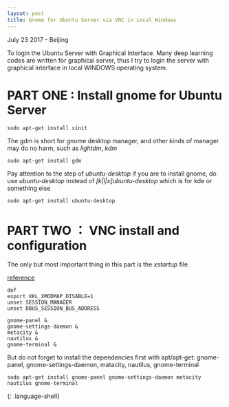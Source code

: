 ```yaml
---
layout: post
title: Gnome for Ubuntu Server via VNC in Local Windows
---
```


<p class="meta">July 23 2017 - Beijing</p>

To login the Ubuntu Server with Graphical Interface. Many deep learning codes are written for graphical server,
thus I try to login the server with graphical interface in local WINDOWS operating system.

# PART ONE : Install gnome for Ubuntu Server


~~~
sudo apt-get install xinit
~~~



The gdm is short for gnome desktop manager, and other kinds of manager may do no harm, such as *lightdm*, *kdm*

~~~
sudo apt-get install gdm
~~~


Pay attention to the step of *ubuntu-desktop* if you are to install gnome, do use *ubuntu-desktop* 
instead of *[k|l|x]ubuntu-desktop* which is for kde or something else

~~~
sudo apt-get install ubuntu-desktop
~~~


# PART TWO ： VNC install and configuration

The only but most important thing in this part is the *xstartup* file  

[reference](http://onkea.com/ubuntu-vnc-grey-screen/)

~~~
def
export XKL_XMODMAP_DISABLE=1
unset SESSION_MANAGER
unset DBUS_SESSION_BUS_ADDRESS

gnome-panel &
gnome-settings-daemon &
metacity &
nautilus &
gnome-terminal &
~~~


But do not forget to install the dependencies first with apt/apt-get: gnome-panel, gnome-settings-daemon, matacity, nautilus, gnome-terminal

~~~
sudo apt-get install gnome-panel gnome-settings-daemon metacity nautilus gnome-terminal
~~~
{: .language-shell}